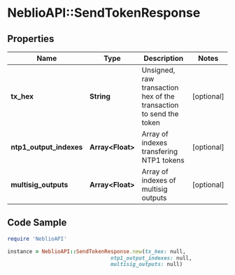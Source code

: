 # NeblioAPI::SendTokenResponse

## Properties
Name | Type | Description | Notes
------------ | ------------- | ------------- | -------------
**tx_hex** | **String** | Unsigned, raw transaction hex of the transaction to send the token | [optional] 
**ntp1_output_indexes** | **Array&lt;Float&gt;** | Array of indexes transfering NTP1 tokens | [optional] 
**multisig_outputs** | **Array&lt;Float&gt;** | Array of indexes of multisig outputs | [optional] 

## Code Sample

```ruby
require 'NeblioAPI'

instance = NeblioAPI::SendTokenResponse.new(tx_hex: null,
                                 ntp1_output_indexes: null,
                                 multisig_outputs: null)
```


